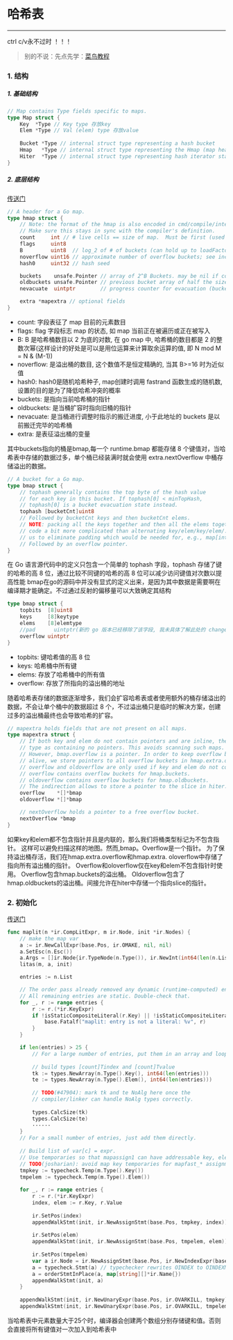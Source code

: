 # 哈希表

***
ctrl c/v永不过时 ！！！

> 别的不说：先点先学：[菜鸟教程](https://www.runoob.com/go/go-map.html)

### 1. 结构
##### 1. 基础结构
```go
// Map contains Type fields specific to maps.
type Map struct {
    Key  *Type // Key type 存放key
    Elem *Type // Val (elem) type 存放value
    
    Bucket *Type // internal struct type representing a hash bucket
    Hmap   *Type // internal struct type representing the Hmap (map header object)
    Hiter  *Type // internal struct type representing hash iterator state
}
```
##### 2. 底层结构
[传送门](https://github.com/golang/go/blob/dev.boringcrypto.go1.18/src/runtime/map.go#L116)
```go
// A header for a Go map.
type hmap struct {
    // Note: the format of the hmap is also encoded in cmd/compile/internal/gc/reflect.go.
    // Make sure this stays in sync with the compiler's definition.
    count     int // # live cells == size of map.  Must be first (used by len() builtin)
    flags     uint8
    B         uint8  // log_2 of # of buckets (can hold up to loadFactor * 2^B items)
    noverflow uint16 // approximate number of overflow buckets; see incrnoverflow for details
    hash0     uint32 // hash seed

    buckets    unsafe.Pointer // array of 2^B Buckets. may be nil if count==0.
    oldbuckets unsafe.Pointer // previous bucket array of half the size, non-nil only when growing
    nevacuate  uintptr        // progress counter for evacuation (buckets less than this have been evacuated)

    extra *mapextra // optional fields
}
```
- count: 字段表征了 map 目前的元素数目
- flags: flag 字段标志 map 的状态, 如 map 当前正在被遍历或正在被写入
- B: B 是哈希桶数目以 2 为底的对数, 在 go map 中, 哈希桶的数目都是 2 的整数次幂(这样设计的好处是可以是用位运算来计算取余运算的值, 即 N mod M = N & (M-1))
- noverflow: 是溢出桶的数目, 这个数值不是恒定精确的, 当其 B>=16 时为近似值
- hash0: hash0是随机哈希种子, map创建时调用 fastrand 函数生成的随机数, 设置的目的是为了降低哈希冲突的概率
- buckets: 是指向当前哈希桶的指针
- oldbuckets: 是当桶扩容时指向旧桶的指针
- nevacuate: 是当桶进行调整时指示的搬迁进度, 小于此地址的 buckets 是以前搬迁完毕的哈希桶
- extra: 是表征溢出桶的变量

其中buckets指向的桶是bmap,每一个 runtime.bmap 都能存储 8 个键值对，当哈希表中存储的数据过多，单个桶已经装满时就会使用 extra.nextOverflow 中桶存储溢出的数据。
```go
// A bucket for a Go map.
type bmap struct {
	// tophash generally contains the top byte of the hash value
	// for each key in this bucket. If tophash[0] < minTopHash,
	// tophash[0] is a bucket evacuation state instead.
	tophash [bucketCnt]uint8
	// Followed by bucketCnt keys and then bucketCnt elems.
	// NOTE: packing all the keys together and then all the elems together makes the
	// code a bit more complicated than alternating key/elem/key/elem/... but it allows
	// us to eliminate padding which would be needed for, e.g., map[int64]int8.
	// Followed by an overflow pointer.
}
```
在 Go 语言源代码中的定义只包含一个简单的 tophash 字段，tophash 存储了键的哈希的高 8 位，通过比较不同键的哈希的高 8 位可以减少访问键值对次数以提高性能
bmap在go的源码中并没有显式的定义出来，是因为其中数据是需要啊在编译期才能确定。不过通过反射的偏移量可以大致确定其结构
```go
type bmap struct {
    topbits  [8]uint8
    keys     [8]keytype
    elems    [8]elemtype
    //pad      uintptr(新的 go 版本已经移除了该字段, 我未具体了解此处的 change detail, 之前设置该字段是为了在 nacl/amd64p32 上的内存对齐)
    overflow uintptr
}
```
- topbits: 键哈希值的高 8 位
- keys: 哈希桶中所有键
- elems: 存放了哈希桶中的所有值
- overflow: 存放了所指向的溢出桶的地址

随着哈希表存储的数据逐渐增多，我们会扩容哈希表或者使用额外的桶存储溢出的数据，不会让单个桶中的数据超过 8 个，不过溢出桶只是临时的解决方案，创建过多的溢出桶最终也会导致哈希的扩容。
```go
// mapextra holds fields that are not present on all maps.
type mapextra struct {
	// If both key and elem do not contain pointers and are inline, then we mark bucket
	// type as containing no pointers. This avoids scanning such maps.
	// However, bmap.overflow is a pointer. In order to keep overflow buckets
	// alive, we store pointers to all overflow buckets in hmap.extra.overflow and hmap.extra.oldoverflow.
	// overflow and oldoverflow are only used if key and elem do not contain pointers.
	// overflow contains overflow buckets for hmap.buckets.
	// oldoverflow contains overflow buckets for hmap.oldbuckets.
	// The indirection allows to store a pointer to the slice in hiter.
	overflow    *[]*bmap
	oldoverflow *[]*bmap

	// nextOverflow holds a pointer to a free overflow bucket.
	nextOverflow *bmap
}
```
如果key和elem都不包含指针并且是内联的，那么我们将桶类型标记为不包含指针。
这样可以避免扫描这样的地图。然而,bmap。Overflow是一个指针。
为了保持溢出桶存活，我们在hmap.extra.overflow和hmap.extra. oloverflow中存储了指向所有溢出桶的指针。
Overflow和oloverflow仅在key和elem不包含指针时使用。
Overflow包含hmap.buckets的溢出桶。
Oldoverflow包含了hmap.oldbuckets的溢出桶。间接允许在hiter中存储一个指向slice的指针。

### 2. 初始化
[传送门](https://github.com/golang/go/blob/dev.boringcrypto.go1.18/src/cmd/compile/internal/walk/complit.go#L418)
```go
func maplit(n *ir.CompLitExpr, m ir.Node, init *ir.Nodes) {
	// make the map var
	a := ir.NewCallExpr(base.Pos, ir.OMAKE, nil, nil)
	a.SetEsc(n.Esc())
	a.Args = []ir.Node{ir.TypeNode(n.Type()), ir.NewInt(int64(len(n.List)))}
	litas(m, a, init)

	entries := n.List

	// The order pass already removed any dynamic (runtime-computed) entries.
	// All remaining entries are static. Double-check that.
	for _, r := range entries {
		r := r.(*ir.KeyExpr)
		if !isStaticCompositeLiteral(r.Key) || !isStaticCompositeLiteral(r.Value) {
			base.Fatalf("maplit: entry is not a literal: %v", r)
		}
	}

	if len(entries) > 25 {
        // For a large number of entries, put them in an array and loop.
        
        // build types [count]Tindex and [count]Tvalue
        tk := types.NewArray(n.Type().Key(), int64(len(entries)))
        te := types.NewArray(n.Type().Elem(), int64(len(entries)))
        
        // TODO(#47904): mark tk and te NoAlg here once the
        // compiler/linker can handle NoAlg types correctly.
        
        types.CalcSize(tk)
        types.CalcSize(te)
		······
	}
    // For a small number of entries, just add them directly.
    
    // Build list of var[c] = expr.
    // Use temporaries so that mapassign1 can have addressable key, elem.
    // TODO(josharian): avoid map key temporaries for mapfast_* assignments with literal keys.
    tmpkey := typecheck.Temp(m.Type().Key())
    tmpelem := typecheck.Temp(m.Type().Elem())
    
    for _, r := range entries {
        r := r.(*ir.KeyExpr)
        index, elem := r.Key, r.Value
        
        ir.SetPos(index)
        appendWalkStmt(init, ir.NewAssignStmt(base.Pos, tmpkey, index))
        
        ir.SetPos(elem)
        appendWalkStmt(init, ir.NewAssignStmt(base.Pos, tmpelem, elem))
        
        ir.SetPos(tmpelem)
        var a ir.Node = ir.NewAssignStmt(base.Pos, ir.NewIndexExpr(base.Pos, m, tmpkey), tmpelem)
        a = typecheck.Stmt(a) // typechecker rewrites OINDEX to OINDEXMAP
        a = orderStmtInPlace(a, map[string][]*ir.Name{})
        appendWalkStmt(init, a)
    }
    
    appendWalkStmt(init, ir.NewUnaryExpr(base.Pos, ir.OVARKILL, tmpkey))
    appendWalkStmt(init, ir.NewUnaryExpr(base.Pos, ir.OVARKILL, tmpelem))
```
当哈希表中元素数量大于25个时，编译器会创建两个数组分别存储键和值。否则会直接将所有键值对一次加入到哈希表中
